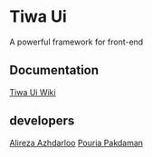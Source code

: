 # Tiwa Ui
A powerful framework for front-end

## Documentation
[Tiwa Ui Wiki](https://github.com/Tiwa-Team/TiwaUI/wiki)

## developers
[Alireza Azhdarloo](https://github.com/arazhdarloo)
[Pouria Pakdaman](https://github.com/pouria0015)
